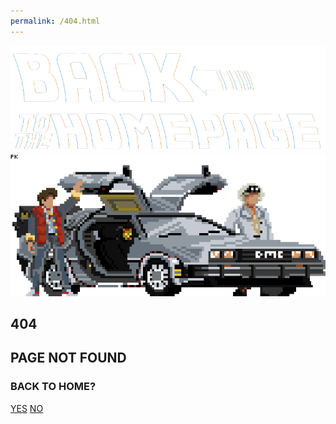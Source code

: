 ```yaml
---
permalink: /404.html
---
```

<html>
<head>
<link rel="stylesheet" href="notFound.css">
</head>


<body>
	<section class="notFound">
		<div class="img">
		<img src="/images/backToTheHomepage.png" alt="Back to the Homepage"/>
		<img src="/images/Delorean.png" />
		</div>
		<div class="text">
		<h1>404</h1>
		<h2>PAGE NOT FOUND</h2>
		<h3>BACK TO HOME?</h3>
		<a href="#" class="yes">YES</a>
		<a href="https://www.google.com">NO</a>
		</div>
	</section>
</body>

</html> 
